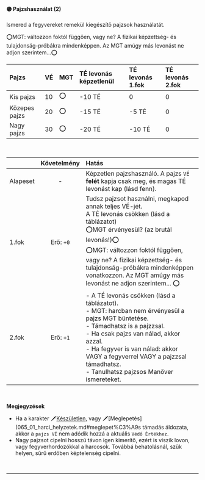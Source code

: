 #### 🟣 Pajzshasználat (2)

Ismered a fegyvereket remekül kiegészítő pajzsok használatát.

⭕MGT: változzon foktól függően, vagy ne? A fizikai képzettség- és tulajdonság-próbákra mindenképpen. Az MGT amúgy más levonást ne adjon szerintem...⭕


| Pajzs | VÉ  | MGT | TÉ levonás képzetlenül | TÉ levonás 1.fok | TÉ levonás 2.fok |
| :----------- | :----------- | :----------- | :----------- | :----------- | :----------- |
| Kis pajzs | 10 | ⭕ | -10 TÉ | 0 | 0 |
| Közepes pajzs | 20  | ⭕ | -15 TÉ | -5 TÉ | 0 |
| Nagy pajzs | 30 | ⭕ | -20 TÉ | -10 TÉ | 0 |

<br />

| |  Követelmény | Hatás  |
| :----------- | :-----------: | :----------- |
| Alapeset| - | Képzetlen pajzshasználó. A pajzs `VÉ` **felét** kapja csak meg, és magas TÉ levonást kap (lásd fenn). |
| 1.fok | Erő: `+0` | Tudsz pajzsot használni, megkapod annak teljes VÉ-jét.<br />A TÉ levonás csökken (lásd a táblázatot)<br />⭕MGT érvényesül? (az brutál levonás!)⭕<br />⭕MGT: változzon foktól függően, vagy ne? A fizikai képzettség- és tulajdonság-próbákra mindenképpen vonatkozzon. Az MGT amúgy más levonást ne adjon szerintem... ⭕ |
| 2.fok | Erő: `+1` | - A TÉ levonás csökken (lásd a táblázatot).<br />- MGT: harcban nem érvényesül a pajzs MGT büntetése.<br />- Támadhatsz is a pajzzsal.<br />- Ha csak pajzs van nálad, akkor azzal.<br />- Ha fegyver is van nálad: akkor VAGY a fegyverrel VAGY a pajzzsal támadhatsz.<br />- Tanulhatsz pajzsos Manőver ismereteket. |

<br />

**Megjegyzések**

- Ha a karakter 🗡️[Készületlen](../060_10_harci_helyzetek.md#készületlenség), vagy 🗡️[Meglepetés](065_01_harci_helyzetek.md#meglepet%C3%A9s támadás áldozata, akkor a `pajzs VÉ` nem adódik hozzá a aktuális `Védő Értékhez`.
- Nagy pajzsot cipelni hosszú távon igen kimerítő, ezért is viszik lovon, vagy fegyverhordozókkal a harcosok. Továbbá behatolásnál, szűk helyen, sűrű erdőben képtelenség cipelni.

<br />

---
